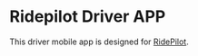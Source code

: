 # Ridepilot Driver APP
This driver mobile app is designed for [RidePilot](https://github.com/camsys/ridepilot).